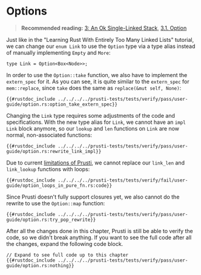 # Options

> **Recommended reading:** 
> [3: An Ok Single-Linked Stack](https://rust-unofficial.github.io/too-many-lists/second.html),
> [3.1. Option](https://rust-unofficial.github.io/too-many-lists/second-option.html)

Just like in the "Learning Rust With Entirely Too Many Linked Lists" tutorial, we can change our `enum Link` to use the `Option` type via a type alias instead of manually implementing `Empty` and `More`:

```rust,noplaypen,ignore
type Link = Option<Box<Node>>;
```

In order to use the `Option::take` function, we also have to implement the `extern_spec` for it. As you can see, it is quite similar to the `extern_spec` for `mem::replace`, since `take` does the same as `replace(&mut self, None)`:

```rust,noplaypen
{{#rustdoc_include ../../../../prusti-tests/tests/verify/pass/user-guide/option.rs:option_take_extern_spec}}
```

Changing the `Link` type requires some adjustments of the code and specifications. With the new type alias for `Link`, we cannot have an `impl Link` block anymore, so our `lookup` and `len` functions on `Link` are now normal, non-associated functions:

```rust,noplaypen
{{#rustdoc_include ../../../../prusti-tests/tests/verify/pass/user-guide/option.rs:rewrite_link_impl}}
```

Due to current [limitations of Prusti](../limitations.md#loops-in-pure-functions-unsupported), we cannot replace our `link_len` and `link_lookup` functions with loops:

```rust,noplaypen,ignore
{{#rustdoc_include ../../../../prusti-tests/tests/verify/fail/user-guide/option_loops_in_pure_fn.rs:code}}
```

Since Prusti doesn't fully support closures yet, we also cannot do the rewrite to use the `Option::map` function:
```rust,noplaypen
{{#rustdoc_include ../../../../prusti-tests/tests/verify/pass/user-guide/option.rs:try_pop_rewrite}}
```

After all the changes done in this chapter, Prusti is still be able to verify the code, so we didn't break anything.
If you want to see the full code after all the changes, expand the following code block.

```rust,noplaypen
// Expand to see full code up to this chapter
{{#rustdoc_include ../../../../prusti-tests/tests/verify/pass/user-guide/option.rs:nothing}}
```